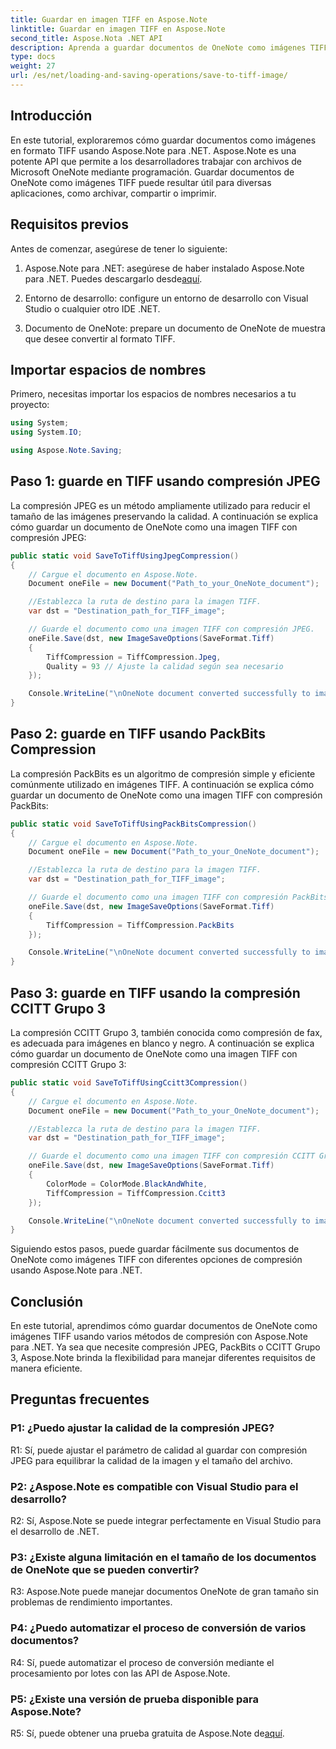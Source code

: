 ```yaml
---
title: Guardar en imagen TIFF en Aspose.Note
linktitle: Guardar en imagen TIFF en Aspose.Note
second_title: Aspose.Nota .NET API
description: Aprenda a guardar documentos de OneNote como imágenes TIFF con varios métodos de compresión usando Aspose.Note para .NET.
type: docs
weight: 27
url: /es/net/loading-and-saving-operations/save-to-tiff-image/
---
```

## Introducción

En este tutorial, exploraremos cómo guardar documentos como imágenes en formato TIFF usando Aspose.Note para .NET. Aspose.Note es una potente API que permite a los desarrolladores trabajar con archivos de Microsoft OneNote mediante programación. Guardar documentos de OneNote como imágenes TIFF puede resultar útil para diversas aplicaciones, como archivar, compartir o imprimir.

## Requisitos previos

Antes de comenzar, asegúrese de tener lo siguiente:

1.  Aspose.Note para .NET: asegúrese de haber instalado Aspose.Note para .NET. Puedes descargarlo desde[aquí](https://releases.aspose.com/note/net/).

2. Entorno de desarrollo: configure un entorno de desarrollo con Visual Studio o cualquier otro IDE .NET.

3. Documento de OneNote: prepare un documento de OneNote de muestra que desee convertir al formato TIFF.

## Importar espacios de nombres

Primero, necesitas importar los espacios de nombres necesarios a tu proyecto:

```csharp
using System;
using System.IO;

using Aspose.Note.Saving;

```

## Paso 1: guarde en TIFF usando compresión JPEG

La compresión JPEG es un método ampliamente utilizado para reducir el tamaño de las imágenes preservando la calidad. A continuación se explica cómo guardar un documento de OneNote como una imagen TIFF con compresión JPEG:

```csharp
public static void SaveToTiffUsingJpegCompression()
{
    // Cargue el documento en Aspose.Note.
    Document oneFile = new Document("Path_to_your_OneNote_document");

    //Establezca la ruta de destino para la imagen TIFF.
    var dst = "Destination_path_for_TIFF_image";

    // Guarde el documento como una imagen TIFF con compresión JPEG.
    oneFile.Save(dst, new ImageSaveOptions(SaveFormat.Tiff)
    {
        TiffCompression = TiffCompression.Jpeg,
        Quality = 93 // Ajuste la calidad según sea necesario
    });

    Console.WriteLine("\nOneNote document converted successfully to image in TIFF format using JPEG compression.\nFile saved at " + dst);
}
```

## Paso 2: guarde en TIFF usando PackBits Compression

La compresión PackBits es un algoritmo de compresión simple y eficiente comúnmente utilizado en imágenes TIFF. A continuación se explica cómo guardar un documento de OneNote como una imagen TIFF con compresión PackBits:

```csharp
public static void SaveToTiffUsingPackBitsCompression()
{
    // Cargue el documento en Aspose.Note.
    Document oneFile = new Document("Path_to_your_OneNote_document");

    //Establezca la ruta de destino para la imagen TIFF.
    var dst = "Destination_path_for_TIFF_image";

    // Guarde el documento como una imagen TIFF con compresión PackBits.
    oneFile.Save(dst, new ImageSaveOptions(SaveFormat.Tiff)
    {
        TiffCompression = TiffCompression.PackBits
    });

    Console.WriteLine("\nOneNote document converted successfully to image in TIFF format using PackBits compression.\nFile saved at " + dst);
}
```

## Paso 3: guarde en TIFF usando la compresión CCITT Grupo 3

La compresión CCITT Grupo 3, también conocida como compresión de fax, es adecuada para imágenes en blanco y negro. A continuación se explica cómo guardar un documento de OneNote como una imagen TIFF con compresión CCITT Grupo 3:

```csharp
public static void SaveToTiffUsingCcitt3Compression()
{
    // Cargue el documento en Aspose.Note.
    Document oneFile = new Document("Path_to_your_OneNote_document");

    //Establezca la ruta de destino para la imagen TIFF.
    var dst = "Destination_path_for_TIFF_image";

    // Guarde el documento como una imagen TIFF con compresión CCITT Grupo 3.
    oneFile.Save(dst, new ImageSaveOptions(SaveFormat.Tiff)
    {
        ColorMode = ColorMode.BlackAndWhite,
        TiffCompression = TiffCompression.Ccitt3
    });

    Console.WriteLine("\nOneNote document converted successfully to image in TIFF format using CCITT Group 3 fax compression.\nFile saved at " + dst);
}
```

Siguiendo estos pasos, puede guardar fácilmente sus documentos de OneNote como imágenes TIFF con diferentes opciones de compresión usando Aspose.Note para .NET.

## Conclusión

En este tutorial, aprendimos cómo guardar documentos de OneNote como imágenes TIFF usando varios métodos de compresión con Aspose.Note para .NET. Ya sea que necesite compresión JPEG, PackBits o CCITT Grupo 3, Aspose.Note brinda la flexibilidad para manejar diferentes requisitos de manera eficiente.

## Preguntas frecuentes

### P1: ¿Puedo ajustar la calidad de la compresión JPEG?

R1: Sí, puede ajustar el parámetro de calidad al guardar con compresión JPEG para equilibrar la calidad de la imagen y el tamaño del archivo.

### P2: ¿Aspose.Note es compatible con Visual Studio para el desarrollo?

R2: Sí, Aspose.Note se puede integrar perfectamente en Visual Studio para el desarrollo de .NET.

### P3: ¿Existe alguna limitación en el tamaño de los documentos de OneNote que se pueden convertir?

R3: Aspose.Note puede manejar documentos OneNote de gran tamaño sin problemas de rendimiento importantes.

### P4: ¿Puedo automatizar el proceso de conversión de varios documentos?

R4: Sí, puede automatizar el proceso de conversión mediante el procesamiento por lotes con las API de Aspose.Note.

### P5: ¿Existe una versión de prueba disponible para Aspose.Note?

R5: Sí, puede obtener una prueba gratuita de Aspose.Note de[aquí](https://releases.aspose.com/).